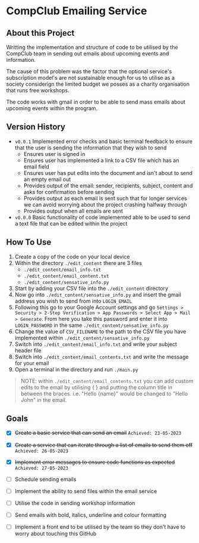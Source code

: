 # CompClub Emailing Service

## About this Project
Writting the implementation and structure of code to be utilised by the CompClub team in sending out emails about upcoming events and information.

The cause of this problem was the factor that the optional service's subscription model's are not sustainable enough for us to utilise as a society considerign the limited budget we posses as a charity organisation that runs free workshops.

The code works with gmail in order to be able to send mass emails about upcoming events within the program.

## Version History
- ```v0.0.1``` Implemented error checks and basic terminal feedback to ensure that the user is sending the information that they wish to send
    - Ensures user is signed in
    - Ensures user has implemented a link to a CSV file which has an email field
    - Ensures user has put edits into the document and isn't about to send an empty email out
    - Provides output of the email: sender, recipients, subject, content and asks for confirmation before sending
    - Provides output as each email is sent such that for longer services we can avoid worrying about the project crashing halfway through
    - Provides output when all emails are sent
- ```v0.0.0``` Basic functionality of code implemented able to be used to send a text file that can be edited within the project

## How To Use
1. Create a copy of the code on your local device
2. Within the directory ```./edit_content``` there are 3 files
    - ```./edit_content/email_info.txt```
    - ```./edit_content/email_content.txt```
    - ```./edit_content/sensative_info.py```
4. Start by adding your CSV file into the ```./edit_content``` directory
5. Now go into ```./edit_content/sensative_info.py``` and insert the gmail address you wish to send from into ```LOGIN_EMAIL```
6. Following this go to your Google Account settings and go ```Settings > Security > 2-Step Verification > App Passwords > Select App > Mail > Generate```. From here you take this password and enter it into ```LOGIN_PASSWORD``` in the same ```./edit_content/sensative_info.py```
7. Change the value of ```CSV_FILENAME``` to the path to the CSV file you have implemented within ```./edit_content/sensative_info.py```
8. Switch into ```./edit_content/email_info.txt``` and write your subject header file
9. Switch into ```./edit_content/email_contents.txt``` and write the message for your email
10. Open a terminal in the directory and run ```./main.py```

> NOTE: within ```./edit_content/email_contents.txt``` you can add custom edits to the email by utilising { } and putting the column title in between the braces. i.e. "Hello {name}" would be changed to "Hello John" in the email.

## Goals
- [x] ~~Create a basic service that can send an email~~ ```Achieved: 23-05-2023```
- [x] ~~Create a service that can iterate through a list of emails to send them off~~ ```Achieved: 26-05-2023```
- [x] ~~Implement error messages to ensure code functions as expected~~ ```Achieved: 27-05-2023```
- [ ] Schedule sending emails
- [ ] Implement the ability to send files within the email service
- [ ] Utilise the code in sending workshop information
- [ ] Send emails with bold, italics, underline and colour formatting
- [ ] Implement a front end to be utilised by the team so they don't have to worry about touching this GitHub

